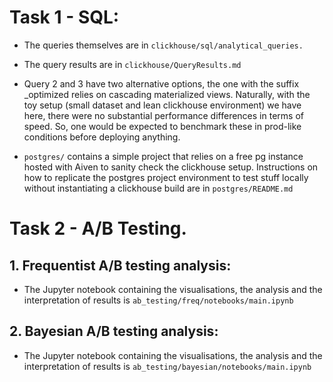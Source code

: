 # Task 1 - SQL:

* The queries themselves are in `clickhouse/sql/analytical_queries.`

* The query results are in `clickhouse/QueryResults.md`

* Query 2 and 3 have two alternative options, the one with the suffix _optimized relies on cascading materialized views. Naturally, with the toy setup (small dataset and lean clickhouse environment) we have here, there were no substantial performance differences in terms of speed. So, one would be expected to benchmark these in prod-like conditions before deploying anything.

* `postgres/` contains a simple project that relies on a free pg instance hosted with Aiven to sanity check the clickhouse setup. Instructions on how to replicate the postgres project environment to test stuff locally without instantiating a clickhouse build are in `postgres/README.md`

# Task 2 - A/B Testing.

## 1. Frequentist A/B testing analysis:

* The Jupyter notebook containing the visualisations, the analysis and the interpretation of results is `ab_testing/freq/notebooks/main.ipynb`

## 2. Bayesian A/B testing analysis:

* The Jupyter notebook containing the visualisations, the analysis and the interpretation of results is `ab_testing/bayesian/notebooks/main.ipynb`
